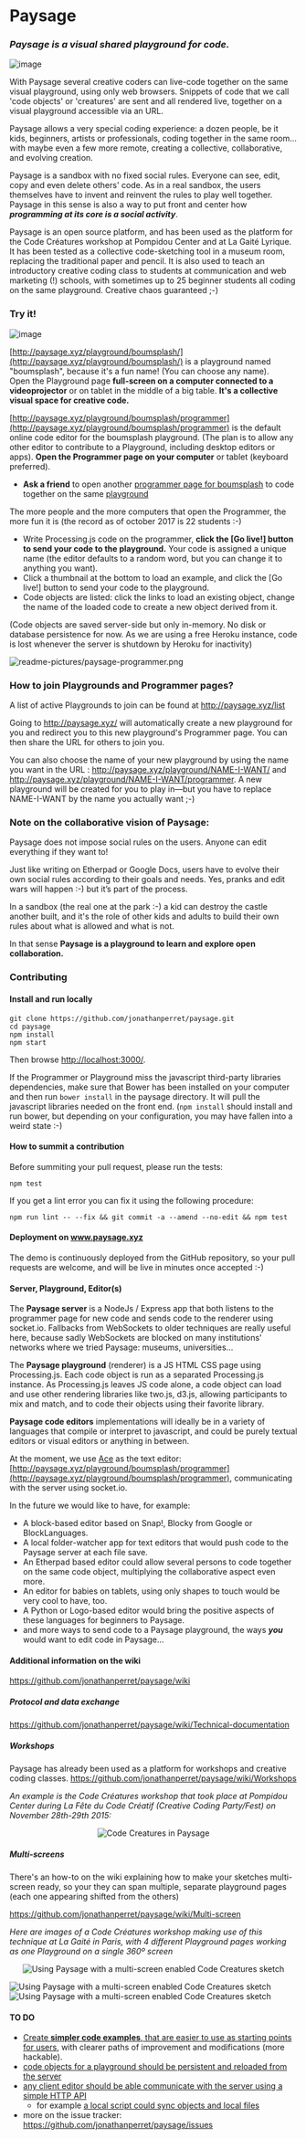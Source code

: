 Paysage
=======
### ***Paysage*** *is a visual shared playground for code.* 

![image](readme-pictures/head-composition-4-pictures.png)

With Paysage several creative coders can live-code together on the same visual playground, using only web browsers. Snippets of code that we call 'code objects' or 'creatures' are sent and all rendered live, together on a visual playground accessible via an URL.

Paysage allows a very special coding experience: a dozen people, be it kids, beginners, artists or professionals, coding together in the same room… with maybe even a few more remote, creating a collective, collaborative, and evolving creation.

Paysage is a sandbox with no fixed social rules. Everyone can see, edit, copy and even delete others' code. As in a real sandbox, the users themselves have to invent and reinvent the rules to play well together. Paysage in this sense is also a way to put front and center how ***programming at its core is a social activity***.

Paysage is an open source platform, and has been used as the platform for the Code Créatures workshop at Pompidou Center and at La Gaité Lyrique. It has been tested as a collective code-sketching tool in a museum room, replacing the traditional paper and pencil. It is also used to teach an introductory creative coding class to students at communication and web marketing (!) schools, with sometimes up to 25 beginner students all coding on the same playground. Creative chaos guaranteed ;-)

### Try it! 

![image](readme-pictures/paysage-mini-2017.gif)

[http://paysage.xyz/playground/boumsplash/](http://paysage.xyz/playground/boumsplash/) is a playground named "boumsplash", because it's a fun name! (You can choose any name).  
Open the Playground page **full-screen on a computer connected to a videoprojector** or on tablet in the middle of a big table. **It's a collective visual space for creative code.**

[http://paysage.xyz/playground/boumsplash/programmer](http://paysage.xyz/playground/boumsplash/programmer) is the default online code editor for the boumsplash playground. (The plan is to allow any other editor to contribute to a Playground, including desktop editors or apps).  **Open the Programmer page on your computer** or tablet (keyboard preferred).

- **Ask a friend** to open another [programmer page for boumsplash](http://paysage.xyz/playground/boumsplash/programmer) to code together on the same [playground](http://paysage.xyz/playground/boumsplash/)

The more people and the more computers that open the Programmer, the more fun it is (the record as of october 2017 is 22 students :-)

 - Write Processing.js code on the programmer, **click the [Go live!] button to send your code to the playground.** Your code is assigned a unique name (the editor defaults to a random word, but you can change it to anything you want).
 - Click a thumbnail at the bottom to load an example, and click the [Go live!] button to send your code to the playground. 
 - Code objects are listed: click the links to load an existing object, change the name of the loaded code to create a new object derived from it.

(Code objects are saved server-side but only in-memory. No disk or database persistence for now. As we are using a free Heroku instance, code is lost whenever the server is shutdown by Heroku for inactivity)  

![readme-pictures/paysage-programmer.png](readme-pictures/paysage-programmer.png)

### How to join Playgrounds and Programmer pages?

A list of active Playgrounds to join can be found at http://paysage.xyz/list

Going to http://paysage.xyz/ will automatically create a new playground for you and redirect you to this new playground's Programmer page. You can then share the URL for others to join you.

You can also choose the name of your new playground by using the name you want in the URL : http://paysage.xyz/playground/NAME-I-WANT/ and http://paysage.xyz/playground/NAME-I-WANT/programmer. A new playground will be created for you to play in—but you have to replace NAME-I-WANT by the name you actually want ;-)


### Note on the collaborative vision of Paysage:

Paysage does not impose social rules on the users. Anyone can edit everything if they want to! 

Just like writing on Etherpad or Google Docs, users have to evolve their own social rules according to their goals and needs. Yes, pranks and edit wars will happen :-) but it’s part of the process. 

In a sandbox (the real one at the park :-) a kid can destroy the castle another built, and it's the role of other kids and adults to build their own rules about what is allowed and what is not.

In that sense **Paysage is a playground to learn and explore open collaboration.**

### Contributing

#### Install and run locally

    git clone https://github.com/jonathanperret/paysage.git
    cd paysage
    npm install
    npm start

Then browse <http://localhost:3000/>.

If the Programmer or Playground miss the javascript third-party libraries dependencies, make sure that Bower has been installed on your computer and then run `bower install` in the paysage directory. It will pull the javascript libraries needed on the front end.
(`npm install` should install and run bower, but depending on your configuration, you may have fallen into a weird state :-)

#### How to summit a contribution

Before summiting your pull request, please run the tests:

    npm test

If you get a lint error you can fix it using the following procedure:

    npm run lint -- --fix && git commit -a --amend --no-edit && npm test

#### Deployment on www.paysage.xyz

The demo is continuously deployed from the GitHub repository, so your pull requests are welcome, and will be live in minutes once accepted :-)

#### Server, Playground, Editor(s)  

The **Paysage server** is a NodeJs / Express app that both listens to the programmer page for new code and sends code to the renderer using socket.io. Fallbacks from WebSockets to older techniques are really useful here, because sadly WebSockets are blocked on many institutions' networks where we tried Paysage: museums, universities…

The **Paysage playground** (renderer) is a JS HTML CSS page using Processing.js. 
Each code object is run as a separated Processing.js instance. As Processing.js leaves JS code alone, a code object can load and use other rendering libraries like two.js, d3.js, allowing participants to mix and match, and to code their objects using their favorite library.

**Paysage code editors** implementations will ideally be in a variety of languages that compile or interpret to javascript, and could be purely textual editors or visual editors or anything in between. 

At the moment, we use [Ace](https://ace.c9.io/) as the text editor: [http://paysage.xyz/playground/boumsplash/programmer](http://paysage.xyz/playground/boumsplash/programmer), communicating with the server using socket.io.

In the future we would like to have, for example:

 - A block-based editor based on Snap!, Blocky from Google or BlockLanguages.  
 - A local folder-watcher app for text editors that would push code to the Paysage server at each file save. 
 - An Etherpad based editor could allow several persons to code together on the same code object, multiplying the collaborative aspect even more.
 - An editor for babies on tablets, using only shapes to touch would be very cool to have, too. 
 - A Python or Logo-based editor would bring the positive aspects of these languages for beginners to Paysage.
 - and more ways to send code to a Paysage playground, the ways ***you*** would want to edit code in Paysage…

#### Additional information on the wiki 
https://github.com/jonathanperret/paysage/wiki

##### Protocol and data exchange
https://github.com/jonathanperret/paysage/wiki/Technical-documentation

##### Workshops
Paysage has already been used as a platform for workshops and creative coding classes.
[https://github.com/jonathanperret/paysage/wiki/Workshops
](https://github.com/jonathanperret/paysage/wiki/Workshops)

*An example is the Code Créatures workshop that took place at Pompidou Center during La Fête du Code Créatif (Creative Coding Party/Fest) on November 28th-29th 2015:*  
<p align="center">
<img src="https://github.com/FeteCodeCreatif/creature/raw/master/creature-mini.gif" title="Code Creatures in Paysage"> 
</p>

##### Multi-screens
There's an how-to on the wiki explaining how to make your sketches multi-screen ready, so your they can span multiple, separate playground pages (each one appearing shifted from the others)

[https://github.com/jonathanperret/paysage/wiki/Multi-screen
](https://github.com/jonathanperret/paysage/wiki/Multi-screen)

*Here are images of a Code Créatures workshop making use of this technique at La Gaité in Paris, with 4 different Playground pages working as one Playground on a single 360º screen*  

<p align="center">
<img src="readme-pictures/TAM0lW0PBLFE7ahW.gif" title="Using Paysage with a multi-screen enabled Code Creatures sketch"> 
</p>

![Using Paysage with a multi-screen enabled Code Creatures sketch](readme-pictures/CkxVHXxW0AAF-43.jpg) 
![Using Paysage with a multi-screen enabled Code Creatures sketch](readme-pictures/CkwEo5AWsAAu6tR.jpg) 


#### TO DO

- [Create **simpler code examples**, that are easier to use as starting points for users](https://github.com/jonathanperret/paysage/issues/97), with clearer paths of improvement and modifications (more hackable).
- [code objects for a playground should be persistent and reloaded from the server](https://github.com/jonathanperret/paysage/issues/5)
- [any client editor should be able communicate with the server using a simple HTTP API](https://github.com/jonathanperret/paysage/issues/7)
  - for example [a local script could sync objects and local files](https://github.com/jonathanperret/paysage/issues/14) 
- more on the issue tracker:  https://github.com/jonathanperret/paysage/issues
